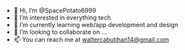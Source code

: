 - 👋 Hi, I’m @SpacePotato6999
- 👀 I’m interested in everything tech
- 🌱 I’m currently learning web/app development and design
- 💞️ I’m looking to collaborate on ...
- 📫 You can reach me at waltercabutihan14@gmail.com

<!---
SpacePotato6999/SpacePotato6999 is a ✨ special ✨ repository because its `README.md` (this file) appears on your GitHub profile.
You can click the Preview link to take a look at your changes.
--->
